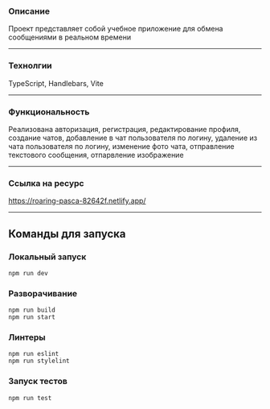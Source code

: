 ### Описание

Проект представляет собой учебное приложение для обмена сообщениями в реальном времени

---

### Технолгии

TypeScript, Handlebars, Vite

---

### Функциональность

Реализована авторизация, регистрация, редактирование профиля, создание чатов, добавление в чат пользователя по логину, удаление из чата пользователя по логину, изменение фото чата, отправление текстового сообщения, отпарвление изображение

---

### Ссылка на ресурс

https://roaring-pasca-82642f.netlify.app/

---

## Команды для запуска

### Локальный запуск
```
npm run dev
```

### Разворачивание
```
npm run build
npm run start
```
### Линтеры
```
npm run eslint
npm run stylelint
```

### Запуск тестов
```
npm run test
```